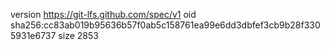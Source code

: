 version https://git-lfs.github.com/spec/v1
oid sha256:cc83ab019b95636b57f0ab5c158761ea99e6dd3dbfef3cb9b28f3305931e6737
size 2853
